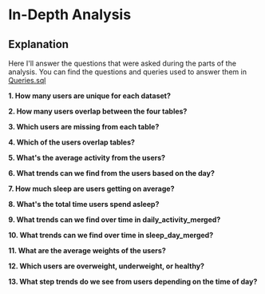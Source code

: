 
# In-Depth Analysis
## Explanation

Here I'll answer the questions that were asked during the parts of the analysis.  You can find the questions and queries used to answer them in [Queries.sql](https://github.com/stgordillo/google_data_analytics_case_study/blob/6040507f1254c64e0194036fa619314db4deb6c2/Queries.sql)

**1. How many users are unique for each dataset?**
  


**2. How many users overlap between the four tables?**


**3. Which users are missing from each table?**


**4. Which of the users overlap tables?**



**5. What's the average activity from the users?**


**6. What trends can we find from the users based on the day?**


**7. How much sleep are users getting on average?**


**8. What's the total time users spend asleep?**


**9. What trends can we find over time in daily_activity_merged?**


**10. What trends can we find over time in sleep_day_merged?** 


**11. What are the average weights of the users?**


**12. Which users are overweight, underweight, or healthy?**


**13. What step trends do we see from users depending on the time of day?**
